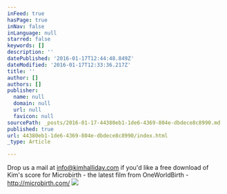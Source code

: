 ```yaml
---
inFeed: true
hasPage: true
inNav: false
inLanguage: null
starred: false
keywords: []
description: ''
datePublished: '2016-01-17T12:44:48.849Z'
dateModified: '2016-01-17T12:33:36.217Z'
title: ''
author: []
authors: []
publisher:
  name: null
  domain: null
  url: null
  favicon: null
sourcePath: _posts/2016-01-17-44380eb1-1de6-4369-804e-dbdece8c8990.md
published: true
url: 44380eb1-1de6-4369-804e-dbdece8c8990/index.html
_type: Article

---
```

Drop us a mail at info@kimhalliday.com if you'd like a free download of Kim's score for Microbirth - the latest film from OneWorldBirth - http://microbirth.com/
![](https://the-grid-user-content.s3-us-west-2.amazonaws.com/1a8e266b-4b89-4a40-b7ea-78416bd4c0ec.jpg)